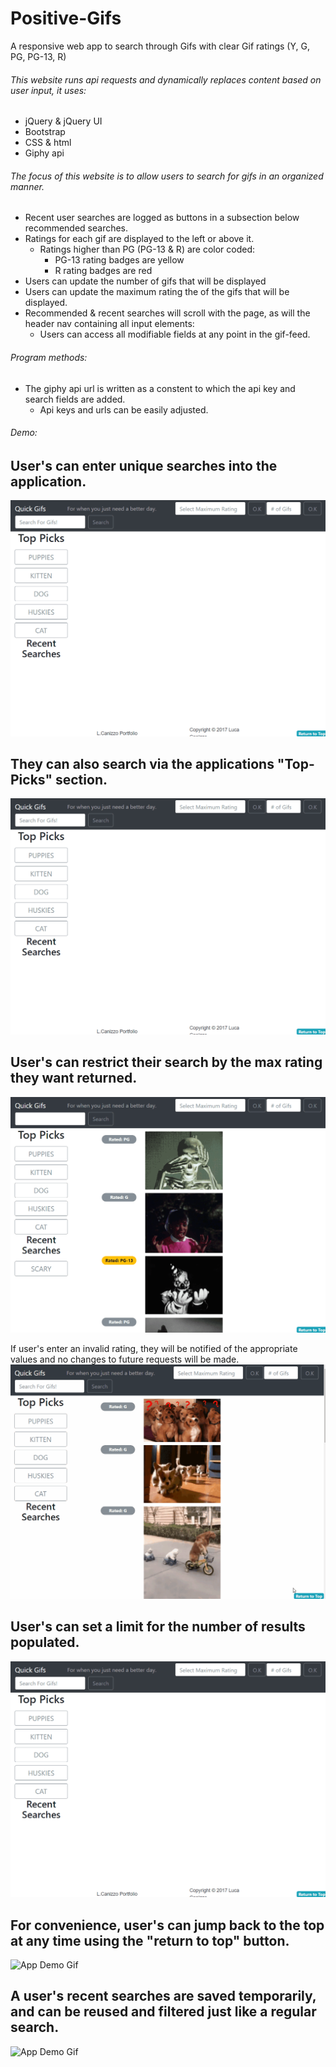 # Positive-Gifs
A responsive web app to search through Gifs with clear Gif ratings (Y, G, PG, PG-13, R)

###### This website runs api requests and dynamically replaces content based on user input, it uses:
- jQuery & jQuery UI
- Bootstrap
- CSS & html
- Giphy api

###### The focus of this website is to allow users to search for gifs in an organized manner.
- Recent user searches are logged as buttons in a subsection below recommended searches.
- Ratings for each gif are displayed to the left or above it.
    - Ratings higher than PG (PG-13 & R) are color coded:
        - PG-13 rating badges are yellow
        - R rating badges are red
- Users can update the number of gifs that will be displayed 
- Users can update the maximum rating the of the gifs that will be displayed.
- Recommended & recent searches will scroll with the page, as will the header nav containing all input elements:
    - Users can access all modifiable fields at any point in the gif-feed.

###### Program methods:
- The giphy api url is written as a constent to which the api key and search fields are added.
    - Api keys and urls can be easily adjusted.

###### Demo:
## User's can enter unique searches into the application.
![App Demo Gif](./assets/gifs/new-search.gif)

## They can also search via the applications "Top-Picks" section.
![App Demo Gif](./assets/gifs/top-picks-btn.gif)

## User's can restrict their search by the max rating they want returned.
![App Demo Gif](./assets/gifs/max-rating.gif)

If user's enter an invalid rating, they will be notified of the appropriate values and no changes to future requests will be made.
![App Demo Gif](./assets/gifs/rating-validation.gif)

## User's can set a limit for the number of results populated.
![App Demo Gif](./assets/gifs/limit.gif)

## For convenience, user's can jump back to the top at any time using the "return to top" button.
![App Demo Gif](./assets/gifs/return-to-top.gif)

## A user's recent searches are saved temporarily, and can be reused and filtered just like a regular search.
![App Demo Gif](./assets/gifs/recent-searches.gif)

